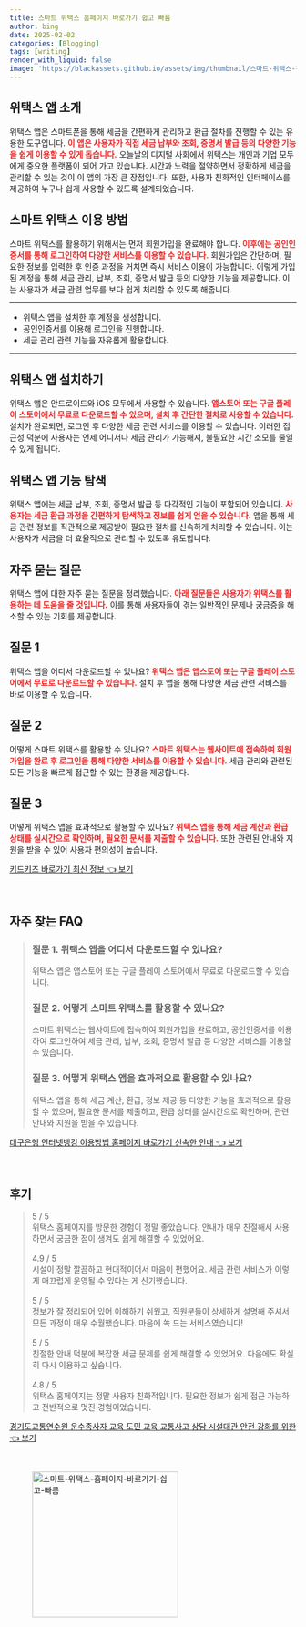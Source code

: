 ```yaml
---
title: 스마트 위택스 홈페이지 바로가기 쉽고 빠름
author: bing
date: 2025-02-02
categories: [Blogging]
tags: [writing]
render_with_liquid: false
image: 'https://blackassets.github.io/assets/img/thumbnail/스마트-위택스-홈페이지-바로가기-쉽고-빠름.webp'
---
```



<h2 id='위택스 앱 소개'>위택스 앱 소개</h2>

<p>위택스 앱은 스마트폰을 통해 세금을 간편하게 관리하고 환급 절차를 진행할 수 있는 유용한 도구입니다. <b><span style="color: #ee2323;">이 앱은 사용자가 직접 세금 납부와 조회, 증명서 발급 등의 다양한 기능을 쉽게 이용할 수 있게 돕습니다.</span></b> 오늘날의 디지털 사회에서 위택스는 개인과 기업 모두에게 중요한 플랫폼이 되어 가고 있습니다. 시간과 노력을 절약하면서 정확하게 세금을 관리할 수 있는 것이 이 앱의 가장 큰 장점입니다. 또한, 사용자 친화적인 인터페이스를 제공하여 누구나 쉽게 사용할 수 있도록 설계되었습니다.</p>

<h2 id='스마트 위택스 이용 방법'>스마트 위택스 이용 방법</h2>

<p>스마트 위택스를 활용하기 위해서는 먼저 회원가입을 완료해야 합니다. <b><span style="color: #ee2323;">이후에는 공인인증서를 통해 로그인하여 다양한 서비스를 이용할 수 있습니다.</span></b> 회원가입은 간단하며, 필요한 정보를 입력한 후 인증 과정을 거치면 즉시 서비스 이용이 가능합니다. 이렇게 가입된 계정을 통해 세금 관리, 납부, 조회, 증명서 발급 등의 다양한 기능을 제공합니다. 이는 사용자가 세금 관련 업무를 보다 쉽게 처리할 수 있도록 해줍니다.</p>

<hr />

<ul>
    <li>위택스 앱을 설치한 후 계정을 생성합니다.</li>
    <li>공인인증서를 이용해 로그인을 진행합니다.</li>
    <li>세금 관리 관련 기능을 자유롭게 활용합니다.</li>
</ul>

<hr />

<h2 id='위택스 앱 설치하기'>위택스 앱 설치하기</h2>

<p>위택스 앱은 안드로이드와 iOS 모두에서 사용할 수 있습니다. <b><span style="color: #ee2323;">앱스토어 또는 구글 플레이 스토어에서 무료로 다운로드할 수 있으며, 설치 후 간단한 절차로 사용할 수 있습니다.</span></b> 설치가 완료되면, 로그인 후 다양한 세금 관련 서비스를 이용할 수 있습니다. 이러한 접근성 덕분에 사용자는 언제 어디서나 세금 관리가 가능해져, 불필요한 시간 소모를 줄일 수 있게 됩니다.</p>

<h2 id='위택스 앱 기능 탐색'>위택스 앱 기능 탐색</h2>

<p>위택스 앱에는 세금 납부, 조회, 증명서 발급 등 다각적인 기능이 포함되어 있습니다. <b><span style="color: #ee2323;">사용자는 세금 환급 과정을 간편하게 탐색하고 정보를 쉽게 얻을 수 있습니다.</span></b> 앱을 통해 세금 관련 정보를 직관적으로 제공받아 필요한 절차를 신속하게 처리할 수 있습니다. 이는 사용자가 세금을 더 효율적으로 관리할 수 있도록 유도합니다.</p>

<h2 id='자주 묻는 질문'>자주 묻는 질문</h2>

<p>위택스 앱에 대한 자주 묻는 질문을 정리했습니다. <b><span style="color: #ee2323;">아래 질문들은 사용자가 위택스를 활용하는 데 도움을 줄 것입니다.</span></b> 이를 통해 사용자들이 겪는 일반적인 문제나 궁금증을 해소할 수 있는 기회를 제공합니다.</p>

<h2 id='질문 1'>질문 1</h2>

<p>위택스 앱을 어디서 다운로드할 수 있나요? <b><span style="color: #ee2323;">위택스 앱은 앱스토어 또는 구글 플레이 스토어에서 무료로 다운로드할 수 있습니다.</span></b> 설치 후 앱을 통해 다양한 세금 관련 서비스를 바로 이용할 수 있습니다.</p>

<h2 id='질문 2'>질문 2</h2>

<p>어떻게 스마트 위택스를 활용할 수 있나요? <b><span style="color: #ee2323;">스마트 위택스는 웹사이트에 접속하여 회원가입을 완료 후 로그인을 통해 다양한 서비스를 이용할 수 있습니다.</span></b> 세금 관리와 관련된 모든 기능을 빠르게 접근할 수 있는 환경을 제공합니다.</p>

<h2 id='질문 3'>질문 3</h2>

<p>어떻게 위택스 앱을 효과적으로 활용할 수 있나요? <b><span style="color: #ee2323;">위택스 앱을 통해 세금 계산과 환급 상태를 실시간으로 확인하며, 필요한 문서를 제출할 수 있습니다.</span></b> 또한 관련된 안내와 지원을 받을 수 있어 사용자 편의성이 높습니다.</p>


<p><a class="click-button" title="키드키즈 바로가기 최신 정보" href="https://blackassets.github.io/posts/%ED%82%A4%EB%93%9C%ED%82%A4%EC%A6%88-%EB%B0%94%EB%A1%9C%EA%B0%80%EA%B8%B0-%EC%B5%9C%EC%8B%A0-%EC%A0%95%EB%B3%B4/" rel="dofollow">키드키즈 바로가기 최신 정보 👈 보기</a></p><br>
<h2 id='자주_찾는_FAQ'>자주 찾는 FAQ</h2>
<div itemscope="" itemtype="https://schema.org/FAQPage"> 
<blockquote> 
<div itemscope="" itemprop="mainEntity" itemtype="https://schema.org/Question"> 
<h3 itemprop="name">질문 1. 위택스 앱을 어디서 다운로드할 수 있나요?</h3> 
<div itemscope="" itemprop="acceptedAnswer" itemtype="https://schema.org/Answer"> 
<span itemprop="text"> 
<p>위택스 앱은 앱스토어 또는 구글 플레이 스토어에서 무료로 다운로드할 수 있습니다.</p> 
</span> 
</div> 
</div> 
<div itemscope="" itemprop="mainEntity" itemtype="https://schema.org/Question"> 
<h3 itemprop="name">질문 2. 어떻게 스마트 위택스를 활용할 수 있나요?</h3> 
<div itemscope="" itemprop="acceptedAnswer" itemtype="https://schema.org/Answer"> 
<span itemprop="text"> 
<p>스마트 위택스는 웹사이트에 접속하여 회원가입을 완료하고, 공인인증서를 이용하여 로그인하여 세금 관리, 납부, 조회, 증명서 발급 등 다양한 서비스를 이용할 수 있습니다.</p> 
</span> 
</div> 
</div> 
<div itemscope="" itemprop="mainEntity" itemtype="https://schema.org/Question"> 
<h3 itemprop="name">질문 3. 어떻게 위택스 앱을 효과적으로 활용할 수 있나요?</h3> 
<div itemscope="" itemprop="acceptedAnswer" itemtype="https://schema.org/Answer"> 
<span itemprop="text"> 
<p>위택스 앱을 통해 세금 계산, 환급, 정보 제공 등 다양한 기능을 효과적으로 활용할 수 있으며, 필요한 문서를 제출하고, 환급 상태를 실시간으로 확인하며, 관련 안내와 지원을 받을 수 있습니다.</p> 
</span> 
</div> 
</div> 
</blockquote> 
</div>
<p><a class="click-button" title="대구은행 인터넷뱅킹 이용방법 홈페이지 바로가기 신속한 안내" href="https://blackassets.github.io/posts/%EB%8C%80%EA%B5%AC%EC%9D%80%ED%96%89-%EC%9D%B8%ED%84%B0%EB%84%B7%EB%B1%85%ED%82%B9-%EC%9D%B4%EC%9A%A9%EB%B0%A9%EB%B2%95-%ED%99%88%ED%8E%98%EC%9D%B4%EC%A7%80-%EB%B0%94%EB%A1%9C%EA%B0%80%EA%B8%B0-%EC%8B%A0%EC%86%8D%ED%95%9C-%EC%95%88%EB%82%B4/" rel="dofollow">대구은행 인터넷뱅킹 이용방법 홈페이지 바로가기 신속한 안내 👈 보기</a></p><br>
<h2 id='후기'>후기</h2>
<div itemscope itemtype="https://schema.org/Product">
  <blockquote>
  <div itemprop="review" itemscope itemtype="https://schema.org/Review">
      <div itemprop="reviewRating" itemscope itemtype="https://schema.org/Rating"> <span itemprop="ratingValue">5</span> / <span itemprop="bestRating">5</span> </div>
      <span itemprop="reviewBody">위택스 홈페이지를 방문한 경험이 정말 좋았습니다. 안내가 매우 친절해서 사용하면서 궁금한 점이 생겨도 쉽게 해결할 수 있었어요.</span>
  </div>
  <br>
  <div itemprop="review" itemscope itemtype="https://schema.org/Review">
      <div itemprop="reviewRating" itemscope itemtype="https://schema.org/Rating"> <span itemprop="ratingValue">4.9</span> / <span itemprop="bestRating">5</span> </div>
      <span itemprop="reviewBody">시설이 정말 깔끔하고 현대적이어서 마음이 편했어요. 세금 관련 서비스가 이렇게 매끄럽게 운영될 수 있다는 게 신기했습니다.</span>
  </div>
  <br>
  <div itemprop="review" itemscope itemtype="https://schema.org/Review">
      <div itemprop="reviewRating" itemscope itemtype="https://schema.org/Rating"> <span itemprop="ratingValue">5</span> / <span itemprop="bestRating">5</span> </div>
      <span itemprop="reviewBody">정보가 잘 정리되어 있어 이해하기 쉬웠고, 직원분들이 상세하게 설명해 주셔서 모든 과정이 매우 수월했습니다. 마음에 쏙 드는 서비스였습니다!</span>
  </div>
  <br>
  <div itemprop="review" itemscope itemtype="https://schema.org/Review">
      <div itemprop="reviewRating" itemscope itemtype="https://schema.org/Rating"> <span itemprop="ratingValue">5</span> / <span itemprop="bestRating">5</span> </div>
      <span itemprop="reviewBody">친절한 안내 덕분에 복잡한 세금 문제를 쉽게 해결할 수 있었어요. 다음에도 확실히 다시 이용하고 싶습니다.</span>
  </div>
  <br>
  <div itemprop="review" itemscope itemtype="https://schema.org/Review">
      <div itemprop="reviewRating" itemscope itemtype="https://schema.org/Rating"> <span itemprop="ratingValue">4.8</span> / <span itemprop="bestRating">5</span> </div>
      <span itemprop="reviewBody">위택스 홈페이지는 정말 사용자 친화적입니다. 필요한 정보가 쉽게 접근 가능하고 전반적으로 멋진 경험이었습니다.</span>
  </div>
  </blockquote>
</div>
<p><a class="click-button" title="경기도교통연수원 운수종사자 교육 도민 교육 교통사고 상담 시설대관 안전 강화를 위한" href="https://blackassets.github.io/posts/%EA%B2%BD%EA%B8%B0%EB%8F%84%EA%B5%90%ED%86%B5%EC%97%B0%EC%88%98%EC%9B%90-%EC%9A%B4%EC%88%98%EC%A2%85%EC%82%AC%EC%9E%90-%EA%B5%90%EC%9C%A1-%EB%8F%84%EB%AF%BC-%EA%B5%90%EC%9C%A1-%EA%B5%90%ED%86%B5%EC%82%AC%EA%B3%A0-%EC%83%81%EB%8B%B4-%EC%8B%9C%EC%84%A4%EB%8C%80%EA%B4%80-%EC%95%88%EC%A0%84-%EA%B0%95%ED%99%94%EB%A5%BC-%EC%9C%84%ED%95%9C/" rel="dofollow">경기도교통연수원 운수종사자 교육 도민 교육 교통사고 상담 시설대관 안전 강화를 위한 👈 보기</a></p><br>
<figure class="image"><img src="https://blackassets.github.io/assets/img/thumbnail/스마트-위택스-홈페이지-바로가기-쉽고-빠름.webp" alt="스마트-위택스-홈페이지-바로가기-쉽고-빠름" width="256" height="256"></figure>
